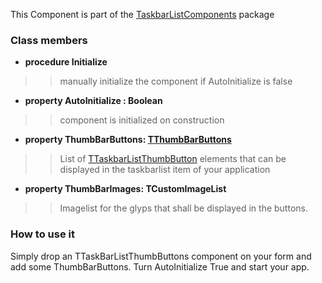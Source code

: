 This Component is part of the [TaskbarListComponents](TaskbarListComponents.md) package

### Class members ###

  * **procedure Initialize**
> > manually initialize the component if AutoInitialize is false

  * **property AutoInitialize : Boolean**
> > component is initialized on construction

  * **property ThumbBarButtons: [TThumbBarButtons](TThumbBarButtons.md)**
> > List of [TTaskbarListThumbButton](TTaskbarListThumbButton.md) elements that can be displayed in the taskbarlist item of your application

  * **property ThumbBarImages: TCustomImageList**
> > Imagelist for the glyps that shall be displayed in the buttons.


### How to use it ###

Simply drop an TTaskBarListThumbButtons component on your form and add some ThumbBarButtons. Turn AutoInitialize True and start your app.